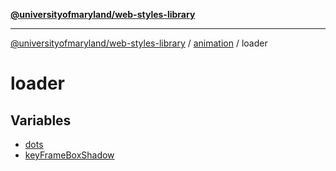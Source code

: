 [**@universityofmaryland/web-styles-library**](../../../README.md)

***

[@universityofmaryland/web-styles-library](../../../README.md) / [animation](../../README.md) / loader

# loader

## Variables

- [dots](variables/dots.md)
- [keyFrameBoxShadow](variables/keyFrameBoxShadow.md)
